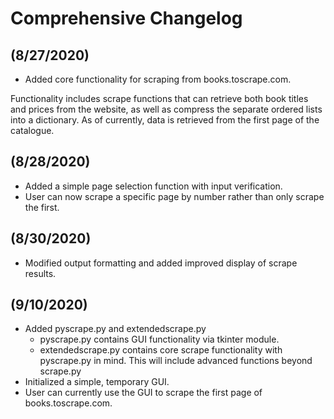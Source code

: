 # Comprehensive Changelog

## (8/27/2020)

* Added core functionality for scraping from books.toscrape.com.

Functionality includes scrape functions that can retrieve both book titles and prices from the website, as well as compress the separate ordered lists into a dictionary. As of currently, data is retrieved from the first page of the catalogue.

## (8/28/2020)

* Added a simple page selection function with input verification.
* User can now scrape a specific page by number rather than only scrape the first.

## (8/30/2020)

* Modified output formatting and added improved display of scrape results.

## (9/10/2020)

- Added pyscrape.py and extendedscrape.py
  - pyscrape.py contains GUI functionality via tkinter module.
  - extendedscrape.py contains core scrape functionality with pyscrape.py in mind. This will include advanced functions beyond scrape.py
- Initialized a simple, temporary GUI.
- User can currently use the GUI to scrape the first page of books.toscrape.com.
